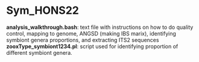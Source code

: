 # Sym_HONS22

**analysis_walkthrough.bash**: text file with instructions on how to do quality control, mapping to genome, ANGSD (making IBS marix), identifying symbiont genera proportions, and extracting ITS2 sequences
**zooxType_symbiont1234.pl**: script used for identifying proportion of different symbiont genera.
